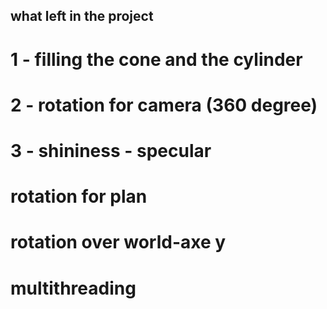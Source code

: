 ## what left in the project

# 1 - filling the cone and the cylinder
# 2 - rotation for camera (360 degree)
# 3 - shininess - specular

# rotation for plan
# rotation over world-axe y
# multithreading 
